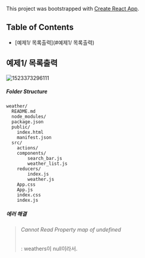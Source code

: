 This project was bootstrapped with [Create React App](https://github.com/facebookincubator/create-react-app).



## Table of Contents

- [예제1/ 목록출력](#예제1/ 목록출력)

## 예제1/ 목록출력

![1523373296111](C:\Users\630su\AppData\Local\Temp\1523373296111.png)

##### Folder Structure

```
weather/
  README.md
  node_modules/
  package.json
  public/
    index.html
    manifest.json
  src/
  	actions/
  	components/
  		search_bar.js
  		weather_list.js
  	reducers/
  		index.js
  		weather.js
    App.css
    App.js
    index.css
    index.js
```



##### 에러 해결

> ###### Cannot Read Property map of undefined 
>
> : weathers이 null이라서.